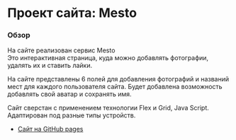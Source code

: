 # Проект сайта: Mesto

### Обзор 

На сайте реализован сервис Mesto  
Это интерактивная страница, куда можно добавлять фотографии, удалять их и ставить лайки.

На сайте представлены  6 полей для добавления фотографий и названий мест 
для каждого пользователя сайта.
Будет добавлена возможность добавлять свой аватар и сохранять имя. 


Сайт сверстан с применением технологии Flex и Grid, Java Script. Адаптирован под разные 
типы устройств.


* [Сайт на GitHub pages](https://11081983.github.io/mesto/)


